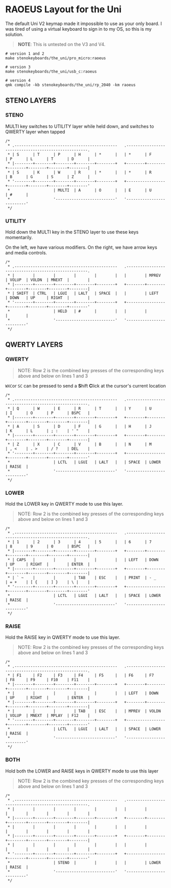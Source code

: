 # RAOEUS Layout for the Uni

The default Uni V2 keymap made it impossible to use as your only board. I was tired of using a virtual keyboard to sign in to my OS, so this is my solution.

> **NOTE**: This is untested on the V3 and V4.

    # version 1 and 2
    make stenokeyboards/the_uni/pro_micro:raoeus

    # version 3
    make stenokeyboards/the_uni/usb_c:raoeus

    # version 4
    qmk compile -kb stenokeyboards/the_uni/rp_2040 -km raoeus

## STENO LAYERS

### STENO
MULTI key switches to UTILITY layer while held down, and switches to QWERTY layer when tapped

    /* 
     * .---------------------------------------------   .-----------------------------------------------------.
     * | S      | T      | P      | H      | *      |   | *      | F      | P      | L      | T      | D      |
     * |--------+--------+--------+--------+--------+   +--------+--------+--------+--------+--------+--------|
     * | S      | K      | W      | R      | *      |   | *      | R      | B      | G      | S      | Z      |
     * '--------+--------+--------+--------+--------+   +-----------------+--------+--------+--------+--------'
     *                   | MULTI  | A      | O      |   | E      | U      | #      | 
     *                   '--------------------------'   '--------------------------'
     */

### UTILITY
Hold down the MULTI key in the STENO layer to use these keys momentarily. 

On the left, we have various modifiers. On the right, we have arrow keys and media controls.

    /* 
     * .---------------------------------------------   .-----------------------------------------------------.
     * |        |        |        |        |        |   |        | MPREV  | VOLUP  | VOLDN  | MNEXT  |        |
     * |--------+--------+--------+--------+--------+   +--------+--------+--------+--------+--------+--------|
     * | SHIFT  | CTRL   | LGUI   | LALT   | SPACE  |   |        | LEFT   | DOWN   | UP     | RIGHT  |        |
     * '--------+--------+--------+--------+--------+   +-----------------+--------+--------+--------+--------'
     *                   | HELD   | #      |        |   |        |        |        | 
     *                   '--------------------------'   '--------------------------'
     */

## QWERTY LAYERS

### QWERTY

> NOTE: Row 2 is the combined key presses of the corresponding keys above and below on lines 1 and 3

`WXC`or `SC` can be pressed to send a **S**hift **C**lick at the cursor's current location

    /*
     * .---------------------------------------------   .-----------------------------------------------------.
     * | Q      | W      | E      | R      | T      |   | Y      | U      | I      | O      | P      | BSPC   |
     * |--------+--------+--------+--------+--------+   +--------+--------+--------+--------+--------+--------|
     * | A      | S      | D      | F      | G      |   | H      | J      | K      | L      | ; :    | ' "    |
     * |--------+--------+--------+--------+--------+   +--------+--------+--------+--------+--------+--------|
     * | Z      | X      | C      | V      | B      |   | N      | M      | , <    | . >    | / ?    | DEL    |
     * '--------+--------+--------+--------+--------+   +-----------------+--------+--------+--------+--------'
     *                   | LCTL   | LGUI   | LALT   |   | SPACE  | LOWER  | RAISE  | 
     *                   '--------------------------'   '--------------------------'
     */

### LOWER

Hold the LOWER key in QWERTY mode to use this layer.

> NOTE: Row 2 is the combined key presses of the corresponding keys above and below on lines 1 and 3

    /* 
     * .---------------------------------------------   .-----------------------------------------------------.
     * | 1      | 2      | 3      | 4      | 5      |   | 6      | 7      | 8      | 9      | 0      | BSPC   |
     * |--------+--------+--------+--------+--------+   +--------+--------+--------+--------+--------+--------|
     * | CAPS   |        |        |        |        |   | LEFT   | DOWN   | UP     | RIGHT  |        | ENTER  |
     * |--------+--------+--------+--------+--------+   +--------+--------+--------+--------+--------+--------|
     * | ` ~    |        |        | TAB    | ESC    |   | PRINT  | - _    | = +    | [ {    | ] }    | \ |    |
     * '--------+--------+--------+--------+--------+   +-----------------+--------+--------+--------+--------'
     *                   | LCTL   | LGUI   | LALT   |   | SPACE  | LOWER  | RAISE  | 
     *                   '--------------------------'   '--------------------------'
     */

### RAISE

Hold the RAISE key in QWERTY mode to use this layer.

> NOTE: Row 2 is the combined key presses of the corresponding keys above and below on lines 1 and 3

    /* 
     * .---------------------------------------------   .-----------------------------------------------------.
     * | F1     | F2     | F3     | F4     | F5     |   | F6     | F7     | F8     | F9     | F10    | F11    |
     * |--------+--------+--------+--------+--------+   +--------+--------+--------+--------+--------+--------|
     * |        |        |        |        |        |   | LEFT   | DOWN   | UP     | RIGHT  |        | ENTER  |
     * |--------+--------+--------+--------+--------+   +--------+--------+--------+--------+--------+--------|
     * |        |        |        | TAB    | ESC    |   | MPREV  | VOLDN  | VOLUP  | MNEXT  | MPLAY  | F12    |
     * '--------+--------+--------+--------+--------+   +-----------------+--------+--------+--------+--------'
     *                   | LCTL   | LGUI   | LALT   |   | SPACE  | LOWER  | RAISE  | 
     *                   '--------------------------'   '--------------------------'
     */

### BOTH

Hold both the LOWER and RAISE keys in QWERTY mode to use this layer

> NOTE: Row 2 is the combined key presses of the corresponding keys above and below on lines 1 and 3

    /* 
     * .---------------------------------------------   .-----------------------------------------------------.
     * |        |        |        |        |        |   |        |        |        |        |        |        |
     * |--------+--------+--------+--------+--------+   +--------+--------+--------+--------+--------+--------|
     * |        |        |        |        |        |   |        |        |        |        |        |        |
     * |--------+--------+--------+--------+--------+   +--------+--------+--------+--------+--------+--------|
     * |        |        |        |        |        |   |        |        |        |        |        |        |
     * '--------+--------+--------+--------+--------+   +-----------------+--------+--------+--------+--------'
     *                   | STENO  |        |        |   |        | LOWER  | RAISE  | 
     *                   '--------------------------'   '--------------------------'
     */
